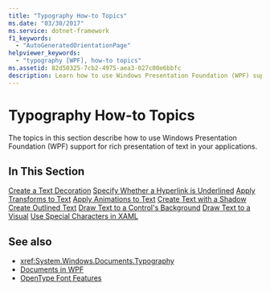 ```yaml
---
title: "Typography How-to Topics"
ms.date: "03/30/2017"
ms.service: dotnet-framework
f1_keywords: 
  - "AutoGeneratedOrientationPage"
helpviewer_keywords: 
  - "typography [WPF], how-to topics"
ms.assetid: 82d50325-7cb2-4975-aea3-027c00e6bbfc
description: Learn how to use Windows Presentation Foundation (WPF) support for rich presentation of text in your applications.
---
```

# Typography How-to Topics

The topics in this section describe how to use Windows Presentation Foundation (WPF) support for rich presentation of text in your applications.

## In This Section

[Create a Text Decoration](how-to-create-a-text-decoration.md)
[Specify Whether a Hyperlink is Underlined](how-to-specify-whether-a-hyperlink-is-underlined.md)
[Apply Transforms to Text](how-to-apply-transforms-to-text.md)
[Apply Animations to Text](how-to-apply-animations-to-text.md)
[Create Text with a Shadow](how-to-create-text-with-a-shadow.md)
[Create Outlined Text](how-to-create-outlined-text.md)
[Draw Text to a Control's Background](how-to-draw-text-to-a-control-background.md)
[Draw Text to a Visual](how-to-draw-text-to-a-visual.md)
[Use Special Characters in XAML](how-to-use-special-characters-in-xaml.md)

## See also

- <xref:System.Windows.Documents.Typography>
- [Documents in WPF](documents-in-wpf.md)
- [OpenType Font Features](opentype-font-features.md)
